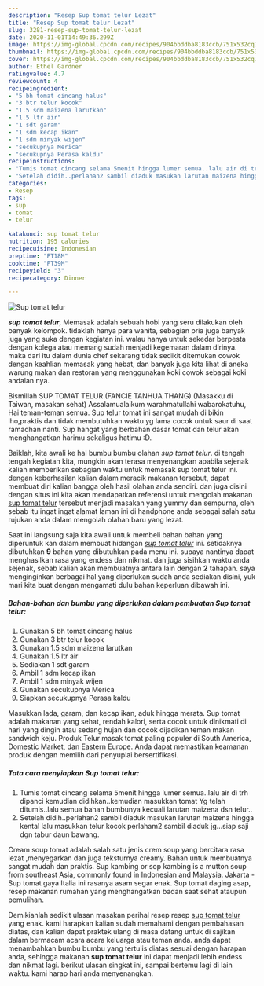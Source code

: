 ```yaml
---
description: "Resep Sup tomat telur Lezat"
title: "Resep Sup tomat telur Lezat"
slug: 3281-resep-sup-tomat-telur-lezat
date: 2020-11-01T14:49:36.299Z
image: https://img-global.cpcdn.com/recipes/904bbddba8183ccb/751x532cq70/sup-tomat-telur-foto-resep-utama.jpg
thumbnail: https://img-global.cpcdn.com/recipes/904bbddba8183ccb/751x532cq70/sup-tomat-telur-foto-resep-utama.jpg
cover: https://img-global.cpcdn.com/recipes/904bbddba8183ccb/751x532cq70/sup-tomat-telur-foto-resep-utama.jpg
author: Ethel Gardner
ratingvalue: 4.7
reviewcount: 4
recipeingredient:
- "5 bh tomat cincang halus"
- "3 btr telur kocok"
- "1.5 sdm maizena larutkan"
- "1.5 ltr air"
- "1 sdt garam"
- "1 sdm kecap ikan"
- "1 sdm minyak wijen"
- "secukupnya Merica"
- "secukupnya Perasa kaldu"
recipeinstructions:
- "Tumis tomat cincang selama 5menit hingga lumer semua..lalu air di trh dipanci kemudian didihkan..kemudian masukkan tomat Yg telah ditumis..lalu semua bahan bumbunya kecuali larutan maizena dsn telur.."
- "Setelah didih..perlahan2 sambil diaduk masukan larutan maizena hingga kental lalu masukkan telur kocok perlaham2 sambil diaduk jg...siap saji dgn tabur daun bawang."
categories:
- Resep
tags:
- sup
- tomat
- telur

katakunci: sup tomat telur 
nutrition: 195 calories
recipecuisine: Indonesian
preptime: "PT18M"
cooktime: "PT39M"
recipeyield: "3"
recipecategory: Dinner

---
```



![Sup tomat telur](https://img-global.cpcdn.com/recipes/904bbddba8183ccb/751x532cq70/sup-tomat-telur-foto-resep-utama.jpg)

<b><i>sup tomat telur</i></b>, Memasak adalah sebuah hobi yang seru dilakukan oleh banyak kelompok. tidaklah hanya para wanita, sebagian pria juga banyak juga yang suka dengan kegiatan ini. walau hanya untuk sekedar berpesta dengan kolega atau memang sudah menjadi kegemaran dalam dirinya. maka dari itu dalam dunia chef sekarang tidak sedikit ditemukan cowok dengan keahlian memasak yang hebat, dan banyak juga kita lihat di aneka warung makan dan restoran yang menggunakan koki cowok sebagai koki andalan nya.

Bismillah SUP TOMAT TELUR (FANCIE TANHUA THANG) (Masakku di Taiwan, masakan sehat) Assalamualaikum warahmatullahi wabarokatuhu, Hai teman-teman semua. Sup telur tomat ini sangat mudah di bikin lho,praktis dan tidak membutuhkan waktu yg lama cocok untuk saur di saat ramadhan nanti. Sup hangat yang berbahan dasar tomat dan telur akan menghangatkan harimu sekaligus hatimu :D.

Baiklah, kita awali ke hal bumbu bumbu olahan <i>sup tomat telur</i>. di tengah tengah kegiatan kita, mungkin akan terasa menyenangkan apabila sejenak kalian memberikan sebagian waktu untuk memasak sup tomat telur ini. dengan keberhasilan kalian dalam meracik makanan tersebut, dapat membuat diri kalian bangga oleh hasil olahan anda sendiri. dan juga disini dengan situs ini kita akan mendapatkan referensi untuk mengolah makanan <u>sup tomat telur</u> tersebut menjadi masakan yang yummy dan sempurna, oleh sebab itu ingat ingat alamat laman ini di handphone anda sebagai salah satu rujukan anda dalam mengolah olahan baru yang lezat.


Saat ini langsung saja kita awali untuk membeli bahan bahan yang diperuntuk kan dalam membuat hidangan <u><i>sup tomat telur</i></u> ini. setidaknya dibutuhkan <b>9</b> bahan yang dibutuhkan pada menu ini. supaya nantinya dapat menghasilkan rasa yang endess dan nikmat. dan juga sisihkan waktu anda sejenak, sebab kalian akan membuatnya antara lain dengan <b>2</b> tahapan. saya menginginkan berbagai hal yang diperlukan sudah anda sediakan disini, yuk mari kita buat dengan mengamati dulu bahan keperluan dibawah ini.

<!--inarticleads1-->

##### Bahan-bahan dan bumbu yang diperlukan dalam pembuatan Sup tomat telur:

1. Gunakan 5 bh tomat cincang halus
1. Gunakan 3 btr telur kocok
1. Gunakan 1.5 sdm maizena larutkan
1. Gunakan 1.5 ltr air
1. Sediakan 1 sdt garam
1. Ambil 1 sdm kecap ikan
1. Ambil 1 sdm minyak wijen
1. Gunakan secukupnya Merica
1. Siapkan secukupnya Perasa kaldu


Masukkan lada, garam, dan kecap ikan, aduk hingga merata. Sup tomat adalah makanan yang sehat, rendah kalori, serta cocok untuk dinikmati di hari yang dingin atau sedang hujan dan cocok dijadikan teman makan sandwich keju. Produk Telur masak tomat paling populer di South America, Domestic Market, dan Eastern Europe. Anda dapat memastikan keamanan produk dengan memilih dari penyuplai bersertifikasi. 

<!--inarticleads2-->

##### Tata cara menyiapkan Sup tomat telur:

1. Tumis tomat cincang selama 5menit hingga lumer semua..lalu air di trh dipanci kemudian didihkan..kemudian masukkan tomat Yg telah ditumis..lalu semua bahan bumbunya kecuali larutan maizena dsn telur..
1. Setelah didih..perlahan2 sambil diaduk masukan larutan maizena hingga kental lalu masukkan telur kocok perlaham2 sambil diaduk jg...siap saji dgn tabur daun bawang.


Cream soup tomat adalah salah satu jenis crem soup yang bercitara rasa lezat ,menyegarkan dan juga teksturnya creamy. Bahan untuk membuatnya sangat mudah dan praktis. Sup kambing or sop kambing is a mutton soup from southeast Asia, commonly found in Indonesian and Malaysia. Jakarta - Sup tomat gaya Italia ini rasanya asam segar enak. Sup tomat daging asap, resep makanan rumahan yang menghangatkan badan saat sehat ataupun pemulihan. 

Demikianlah sedikit ulasan masakan perihal resep resep <u>sup tomat telur</u> yang enak. kami harapkan kalian sudah memahami dengan pembahasan diatas, dan kalian dapat praktek ulang di masa datang untuk di sajikan dalam bermacam acara acara keluarga atau teman anda. anda dapat menambahkan bumbu bumbu yang tertulis diatas sesuai dengan harapan anda, sehingga makanan <b>sup tomat telur</b> ini dapat menjadi lebih endess dan nikmat lagi. berikut ulasan singkat ini, sampai bertemu lagi di lain waktu. kami harap hari anda menyenangkan.
